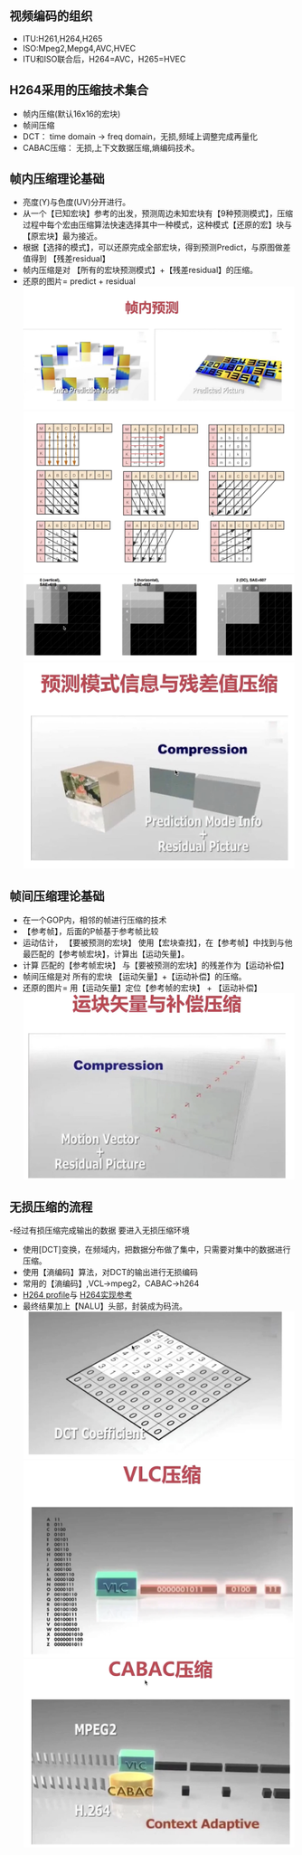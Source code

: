 ## 视频编码的组织
- ITU:H261,H264,H265
- ISO:Mpeg2,Mepg4,AVC,HVEC
- ITU和ISO联合后，H264=AVC，H265=HVEC

## H264采用的压缩技术集合
- 帧内压缩(默认16x16的宏块)
- 帧间压缩
- DCT： time domain -> freq domain，无损,频域上调整完成再量化
- CABAC压缩： 无损,上下文数据压缩,熵编码技术。


## 帧内压缩理论基础

- 亮度(Y)与色度(UV)分开进行。
- 从一个【已知宏块】参考的出发，预测周边未知宏块有【9种预测模式】，压缩过程中每个宏由压缩算法快速选择其中一种模式，这种模式【还原的宏】块与【原宏块】最为接近。
- 根据【选择的模式】，可以还原完成全部宏块，得到预测Predict，与原图做差值得到 【残差residual】
- 帧内压缩是对 【所有的宏块预测模式】+【残差residual】的压缩。
- 还原的图片= predict + residual
![Alt text](imgs/compress0.png)
![Alt text](imgs/compress1.png)
![Alt text](imgs/compress2.png)
![Alt text](imgs/compress3.png)


## 帧间压缩理论基础
- 在一个GOP内，相邻的帧进行压缩的技术
- 【参考帧】，后面的P帧基于参考帧比较
- 运动估计， 【要被预测的宏块】 使用【宏块查找】，在【参考帧】中找到与他最匹配的【参考帧宏块】，计算出【运动矢量】。
-  计算 匹配的【参考帧宏块】 与【要被预测的宏块】的残差作为【运动补偿】
- 帧间压缩是对 所有的宏块 【运动矢量】+【运动补偿】的压缩。
- 还原的图片= 用【运动矢量】定位【参考帧的宏块】 + 【运动补偿】
![Alt text](imgs/compress6.png)


## 无损压缩的流程

-经过有损压缩完成输出的数据 要进入无损压缩环境
- 使用[DCT]变换，在频域内，把数据分布做了集中，只需要对集中的数据进行压缩。
- 使用【滳编码】算法，对DCT的输出进行无损编码
- 常用的【滳编码】,VCL->mpeg2，CABAC->h264
- [H264 profile](https://en.wikipedia.org/wiki/Advanced_Video_Coding#Feature_support_in_particular_profiles)与 [H264实现参考](https://en.wikipedia.org/wiki/Advanced_Video_Coding#Software_encoders)
- 最终结果加上【NALU】头部，封装成为码流。
![Alt text](imgs/dct.png)
![Alt text](imgs/vcl.png)
![Alt text](imgs/cabac.png)
